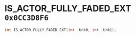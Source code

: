 # IS_ACTOR_FULLY_FADED_EXT `0x0CC3D8F6`

```cpp
int IS_ACTOR_FULLY_FADED_EXT(int _Unk0, int _Unk1);
```
